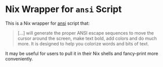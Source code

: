 # Nix Wrapper for `ansi` Script

This is a Nix wrapper for [ansi](https://github.com/fidian/ansi)
script that:

> [...] will generate the proper ANSI escape sequences to move the
> cursor around the screen, make text bold, add colors and do much
> more. It is designed to help you colorize words and bits of text.

It may be useful for users to pull it in their Nix shells and
fancy-print more conveniently.
